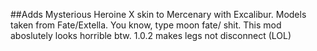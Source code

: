 ##Adds Mysterious Heroine X skin to Mercenary with Excalibur. Models taken from Fate/Extella. You know, type moon fate/ shit. This mod aboslutely looks horrible btw. 1.0.2 makes legs not disconnect (LOL)